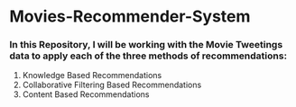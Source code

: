 # Movies-Recommender-System

### In this Repository, I will be working with the Movie Tweetings data to apply each of the three methods of recommendations:
1. Knowledge Based Recommendations 
2. Collaborative Filtering Based Recommendations 
3. Content Based Recommendations 
